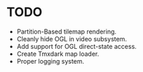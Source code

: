 # TODO
- Partition-Based tilemap rendering.
- Cleanly hide OGL in video subsystem.
- Add support for OGL direct-state access.
- Create Tmxdark map loader.
- Proper logging system.
